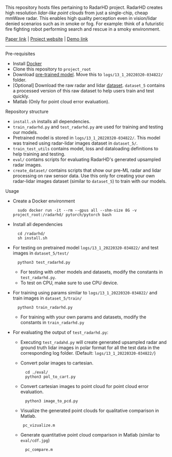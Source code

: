 This repository hosts files pertaining to RadarHD project. RadarHD creates high resolution *lidar-like point clouds* from just a single-chip, cheap mmWave radar. This enables high quality perception even in vision/lidar denied scenarios such as in smoke or fog. For example: think of a futuristic fire fighting robot performing search and rescue in a smoky environment.

[Paper link](https://akarsh-prabhakara.github.io/files/radarhd-icra23.pdf) |
[Project website](https://akarsh-prabhakara.github.io/projects/radarhd/) |
[Demo link](https://www.youtube.com/watch?v=me8ozpgyy0M)

---

Pre-requisites

- Install [Docker](https://docs.docker.com/engine/install/ubuntu/)
- Clone this repository to `project_root`
- Download [pre-trained model](). Move this to `logs/13_1_20220320-034822/` folder.
- [Optional] Download the raw radar and lidar [dataset](). `dataset_5` contains a processed version of this raw dataset to help users train and test quickly. 
- Matlab (Only for point cloud error evaluation).

Repository structure

- `install.sh` installs all dependencies.
- `train_radarhd.py` and `test_radarhd.py` are used for training and testing our models. 
- Pretrained model is stored in `logs/13_1_20220320-034822/`. This model was trained using radar-lidar images dataset in `dataset_5/`. 
- `train_test_utils` contains model, loss and dataloading definitions to help training and testing.
- `eval/` contains scripts for evaluating RadarHD's generated upsampled radar images.
- `create_dataset/` contains scripts that show our pre-ML radar and lidar processing on raw sensor data. Use this only for creating your own radar-lidar images dataset (similar to `dataset_5`) to train with our models.

Usage

- Create a Docker environment <br>

        sudo docker run -it --rm --gpus all --shm-size 8G -v project_root:/radarhd/ pytorch/pytorch bash

- Install all dependencies <br>

        cd /radarhd/
        sh install.sh

- For testing on pretrained model `logs/13_1_20220320-034822/` and test images in `dataset_5/test/` <br>

        python3 test_radarhd.py
    
    - For testing with other models and datasets, modify the constants in `test_radarhd.py`.
    - To test on CPU, make sure to use CPU device.

- For training using params similar to `logs/13_1_20220320-034822/` and train images in `dataset_5/train/` <br>

        python3 train_radarhd.py

    - For training with your own params and datasets, modify the constants in `train_radarhd.py`

- For evaluating the output of  `test_radarhd.py`:

    - Executing `test_radahd.py` will create generated upsampled radar and ground truth lidar images in polar format for all the test data in the corresponding log folder. (Default: `logs/13_1_20220320-034822/`)
    - Convert polar images to cartesian.

            cd ./eval/
            python3 pol_to_cart.py
    
    - Convert cartesian images to point cloud for point cloud error evaluation.

            python3 image_to_pcd.py

    -  Visualize the generated point clouds for qualitative comparison in Matlab.

            pc_vizualize.m

    - Generate quantitative point cloud comparison in Matlab (similar to `eval/cdf.jpg`)

            pc_compare.m

